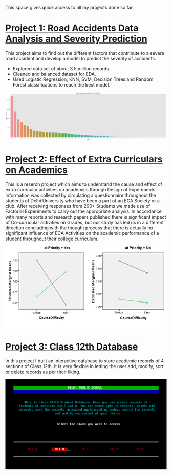 This space gives quick access to all my projects done so far.
# [Project 1: Road Accidents Data Analysis and Severity Prediction](https://github.com/anushadas7/Accidents-Data-Analysis)
This project aims to find out the different factors that contribute to a severe road accident and develop a model to predict the severity of accidents.
* Explored data set of about 3.5 million records.
* Cleaned and balanced dataset for EDA.
* Used Logistic Regression, KNN, SVM, Decision Trees and Random Forest classifications to reach the best model.

![](/images/download.png)

# [Project 2: Effect of Extra Curriculars on Academics](https://github.com/anushadas7/ECA-on-academics)
This is a reserch project which aims to understand the cause and effect of extra curricular activities on academics through Design of Experiments. Information was collected by circulating a questionnaire throughout the students of Delhi University who have been a part of an ECA Society or a club. After receiving responses from 200+ Students we made use of Factorial Experiments to carry out the appropriate analysis. In accordance with many reports and research papers published there is significant impact of Co-curricular activities on Grades, but our study has led us in a different direction concluding with the thought process that there is actually no significant influence of ECA Activities on the academic performance of a student throughout their college curriculum.

![](/images/2020-09-03%20(7).png)

# [Project 3: Class 12th Database](https://github.com/anushadas7/Class12-Database)
In this project I built an interactive database to store academic records of 4 sections of Class 12th. It is very flexible in letting the user add, modify, sort or delete records as per their liking.

![](https://github.com/anushadas7/Anusha-Das-Portfolio/blob/master/images/2020-09-03%20(1).png)

